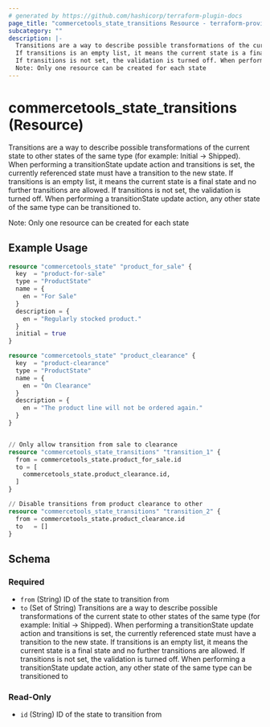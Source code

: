 ```yaml
---
# generated by https://github.com/hashicorp/terraform-plugin-docs
page_title: "commercetools_state_transitions Resource - terraform-provider-commercetools"
subcategory: ""
description: |-
  Transitions are a way to describe possible transformations of the current state to other states of the same type (for example: Initial -> Shipped). When performing a transitionState update action and transitions is set, the currently referenced state must have a transition to the new state.
  If transitions is an empty list, it means the current state is a final state and no further transitions are allowed.
  If transitions is not set, the validation is turned off. When performing a transitionState update action, any other state of the same type can be transitioned to.
  Note: Only one resource can be created for each state
---
```


# commercetools_state_transitions (Resource)

Transitions are a way to describe possible transformations of the current state to other states of the same type (for example: Initial -> Shipped). When performing a transitionState update action and transitions is set, the currently referenced state must have a transition to the new state.
If transitions is an empty list, it means the current state is a final state and no further transitions are allowed.
If transitions is not set, the validation is turned off. When performing a transitionState update action, any other state of the same type can be transitioned to.

Note: Only one resource can be created for each state

## Example Usage

```terraform
resource "commercetools_state" "product_for_sale" {
  key  = "product-for-sale"
  type = "ProductState"
  name = {
    en = "For Sale"
  }
  description = {
    en = "Regularly stocked product."
  }
  initial = true
}

resource "commercetools_state" "product_clearance" {
  key  = "product-clearance"
  type = "ProductState"
  name = {
    en = "On Clearance"
  }
  description = {
    en = "The product line will not be ordered again."
  }
}


// Only allow transition from sale to clearance
resource "commercetools_state_transitions" "transition_1" {
  from = commercetools_state.product_for_sale.id
  to = [
    commercetools_state.product_clearance.id,
  ]
}

// Disable transitions from product clearance to other
resource "commercetools_state_transitions" "transition_2" {
  from = commercetools_state.product_clearance.id
  to   = []
}
```

<!-- schema generated by tfplugindocs -->
## Schema

### Required

- `from` (String) ID of the state to transition from
- `to` (Set of String) Transitions are a way to describe possible transformations of the current state to other states of the same type (for example: Initial -> Shipped). When performing a transitionState update action and transitions is set, the currently referenced state must have a transition to the new state.
If transitions is an empty list, it means the current state is a final state and no further transitions are allowed.
If transitions is not set, the validation is turned off. When performing a transitionState update action, any other state of the same type can be transitioned to

### Read-Only

- `id` (String) ID of the state to transition from
